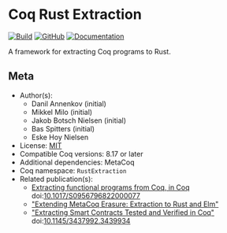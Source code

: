# Coq Rust Extraction
[![Build](https://github.com/AU-COBRA/coq-rust-extraction/actions/workflows/build.yml/badge.svg)](https://github.com/AU-COBRA/coq-rust-extraction/actions/workflows/build.yml)
[![GitHub](https://img.shields.io/github/license/AU-COBRA/coq-rust-extraction)](https://github.com/AU-COBRA/coq-rust-extraction/blob/master/LICENSE)
[![Documentation](https://img.shields.io/github/deployments/au-cobra/coq-rust-extraction/github-pages?label=docs)](https://au-cobra.github.io/coq-rust-extraction/)


A framework for extracting Coq programs to Rust.

## Meta

- Author(s):
  - Danil Annenkov (initial)
  - Mikkel Milo (initial)
  - Jakob Botsch Nielsen (initial)
  - Bas Spitters (initial)
  - Eske Hoy Nielsen
- License: [MIT](LICENSE)
- Compatible Coq versions: 8.17 or later
- Additional dependencies: MetaCoq
- Coq namespace: `RustExtraction`
- Related publication(s):
  - [Extracting functional programs from Coq, in Coq](https://arxiv.org/abs/2108.02995) doi:[10.1017/S0956796822000077](https://doi.org/10.1017/S0956796822000077)
  - ["Extending MetaCoq Erasure: Extraction to Rust and Elm"](https://dannenkov.me/papers/extraction-rust-elm-coq-workshop2021.pdf)
  - ["Extracting Smart Contracts Tested and Verified in Coq"](https://arxiv.org/abs/2012.09138) doi:[10.1145/3437992.3439934](https://doi.org/10.1145/3437992.3439934)
